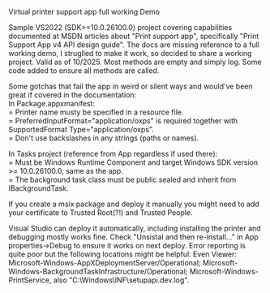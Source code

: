 Virtual printer support app full working Demo

Sample VS2022 (SDK>=10.0.26100.0) project covering capabilities documented at MSDN articles about "Print support app", specifically "Print Support App v4 API design guide".
The docs are missing reference to a full working demo, I struglled to make it work, so decided to share a working project. Valid as of 10/2025.
Most methods are empty and simply log. Some code added to ensure all methods are called.

Some gotchas that fail the app in weird or silent ways and would've been great if covered in the documentation:  
In Package.appxmanifest:  
= Printer name musty be specified in a resource file.  
= PreferredInputFormat="application/oxps" is required together with SupportedFormat Type="application/oxps".  
= Don't use backslashes in any strings (paths or names).  

In Tasks project (reference from App regardless if used there):  
= Must be Windows Runtime Component and target Windows SDK version >= 10.0.26100.0, same as the app.  
= The background task class must be public sealed and inherit from IBackgroundTask.  

If you create a msix package and deploy it manually you might need to add your certificate to Trusted Root(?!) and Trusted People.

Visual Studio can deploy it automatically, including installing the printer and debugging mostly works fine. Check "Unsistal and then re-install..." in App properties->Debug to ensure it works on next deploy.
Error reporting is quite poor but the following locations might be helpful: Even Viewer: Microsoft-Windows-AppXDeploymentServer/Operational; Microsoft-Windows-BackgroundTaskInfrastructure/Operational; Microsoft-Windows-PrintService, also "C:\Windows\INF\setupapi.dev.log".
